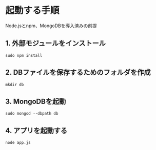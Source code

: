 # 起動する手順

Node.jsとnpm、MongoDBを導入済みの前提

## 1. 外部モジュールをインストール

```
sudo npm install
```

## 2. DBファイルを保存するためのフォルダを作成

```
mkdir db
```

## 3. MongoDBを起動

```
sudo mongod --dbpath db
```

## 4. アプリを起動する  

```
node app.js
```



